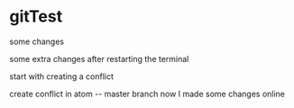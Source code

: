 # gitTest

some changes

some extra changes after restarting the terminal

start with creating a conflict

create conflict in atom -- master branch
now I made some changes online
